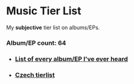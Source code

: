 # Music Tier List

My **subjective** tier list on albums/EPs.

### Album/EP count: 64

- ### [List of every album/EP I've ever heard](https://github.com/jaywor1/music_tierlist/blob/main/tier_lists/tier_list_all.md)

- ### [Czech tierlist](https://github.com/jaywor1/music_tierlist/blob/main/tier_lists/czech_tier_list.md)
